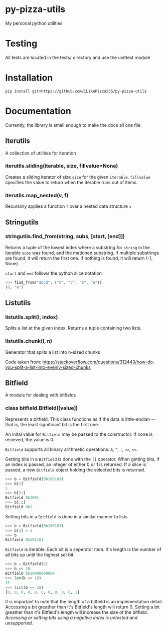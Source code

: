 # py-pizza-utils #
My personal python utilities

# Testing #

All tests are located in the tests/ directory and use the unittest module

# Installation #

`pip install git+https://github.com/ILikePizza555/py-pizza-utils`

# Documentation #

Currently, the library is small enough to make the docs all one file

## Iterutils ##

A collection of utilities for iteration

### iterutils.sliding(iterable, size, fillvalue=None) ###

Creates a sliding iterator of size `size` for the given `iterable`. `fillvalue` specifies the value to return when the iterable runs out of items.

### iterutils.map_nested(v, f) ###

Recursivly applies a function `f` over a nested data structure `v`

## Stringutils ##

### stringutils.find_from(string, subs, [start, [end]]) ###

Returns a tuple of the lowest index where a substring for `string` in the iterable `subs` was found, and the metioned substring.
If multiple substrings are found, it will return the first one.
If nothing is found, it will return (-1, None)

`start` and `end` follows the python slice notation

```python
>>> find_from("abcd", ("d", "c", "b", "a"))
(0, "a")
```

## Listutils ##

### listutils.split(l, index) ###

Splits a list at the given index. Returns a tuple containing two lists.

### listutils.chunk(l, n) ###

Generator that splits a list into n-sized chunks

Code taken from: https://stackoverflow.com/questions/312443/how-do-you-split-a-list-into-evenly-sized-chunks

## Bitfield ##

A module for dealing with bitfields

### class bitfield.Bitfield([value])

Represents a bitfield. This class functions as if the data is little-endian -- that is, the least significant bit is the first one.

An inital value for `Bitfield` may be passed to the constructor. If none is recieved, the value is 0.

`Bitfield` supports all binary arithmetic operations: `&`, `^`, `|`, `>>`, `<<`.

Getting bits in a `Bitfield` is done with the `[]` operator. When getting bits, if an index is passed, an integer of either 0 or 1 is returned. If a slice is passed, a new `Bitfield` object holding the selected bits is returned.

```python
>>> b = Bitfield(0b100101)
>>> b[2]
1
>>> b[2:]
Bitfield 0b1001
>>> b[:2]
Bitfield 0b1
```

Setting bits in a `Bitfield` is done in a similar manner to lists.

```python
>>> b = Bitfield(0b100101)
>>> b[3] = 1
>>> b
Bitfield 0b101101
```

`Bitfield` is iterable. Each bit is a seperator item. It's length is the number of all bits up until the highest set bit.

```python
>>> b = Bitfield(1)
>>> b << 10
Bitfield 0b10000000000
>>> len(b << 10)
11
>>> list(b << 10)
[0, 0, 0, 0, 0, 0, 0, 0, 0, 0, 1]
```

It is important to note that the length of a bitfield is an implementation detail. Accessing a bit greather than it's Bitfield's length will return 0. Setting a bit greather than it's Bitfield's length will increase the size of the bitfield. *Accessing or setting bits using a negative index is untested and unsupported.*
